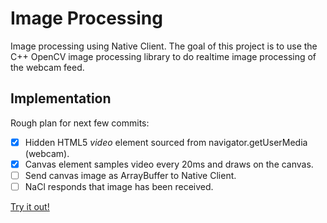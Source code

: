 Image Processing
================
Image processing using Native Client.  The goal of this project is to use
the C++ OpenCV image processing library to do realtime image processing of
the webcam feed.

Implementation
--------------
Rough plan for next few commits:

- [x] Hidden HTML5 _video_ element sourced from navigator.getUserMedia (webcam).
- [x] Canvas element samples video every 20ms and draws on the canvas.
- [ ] Send canvas image as ArrayBuffer to Native Client.
- [ ] NaCl responds that image has been received.

[Try it out!](https://rawgithub.com/mattmcd/NaCl/master/ImageProc/index.html) 
